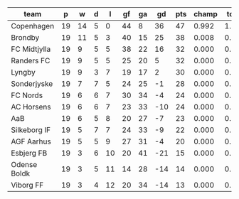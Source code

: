 |     team     | p  | w  | d | l  | gf | ga | gd  | pts | champ | top2  | top3  | top4  |  5-7  | bot4  | bot3  | bot2  |
|--------------|----|----|---|----|----|----|-----|-----|-------|-------|-------|-------|-------|-------|-------|-------|
| Copenhagen   | 19 | 14 | 5 |  0 | 44 |  8 |  36 |  47 | 0.992 | 1.000 | 1.000 | 1.000 | 0.000 | 0.000 | 0.000 | 0.000|
| Brondby      | 19 | 11 | 5 |  3 | 40 | 15 |  25 |  38 | 0.008 | 0.839 | 0.968 | 0.994 | 0.006 | 0.000 | 0.000 | 0.000|
| FC Midtjylla | 19 |  9 | 5 |  5 | 38 | 22 |  16 |  32 | 0.000 | 0.116 | 0.596 | 0.832 | 0.166 | 0.000 | 0.000 | 0.000|
| Randers FC   | 19 |  9 | 5 |  5 | 25 | 20 |   5 |  32 | 0.000 | 0.028 | 0.274 | 0.636 | 0.355 | 0.000 | 0.000 | 0.000|
| Lyngby       | 19 |  9 | 3 |  7 | 19 | 17 |   2 |  30 | 0.000 | 0.014 | 0.118 | 0.347 | 0.613 | 0.001 | 0.000 | 0.000|
| Sonderjyske  | 19 |  7 | 7 |  5 | 24 | 25 |  -1 |  28 | 0.000 | 0.004 | 0.042 | 0.161 | 0.706 | 0.005 | 0.000 | 0.000|
| FC Nords     | 19 |  6 | 6 |  7 | 30 | 34 |  -4 |  24 | 0.000 | 0.000 | 0.001 | 0.011 | 0.315 | 0.106 | 0.017 | 0.002|
| AC Horsens   | 19 |  6 | 6 |  7 | 23 | 33 | -10 |  24 | 0.000 | 0.000 | 0.001 | 0.009 | 0.337 | 0.111 | 0.024 | 0.004|
| AaB          | 19 |  6 | 5 |  8 | 20 | 27 |  -7 |  23 | 0.000 | 0.000 | 0.001 | 0.007 | 0.267 | 0.164 | 0.034 | 0.005|
| Silkeborg IF | 19 |  5 | 7 |  7 | 24 | 33 |  -9 |  22 | 0.000 | 0.000 | 0.000 | 0.003 | 0.151 | 0.298 | 0.069 | 0.013|
| AGF Aarhus   | 19 |  5 | 5 |  9 | 27 | 31 |  -4 |  20 | 0.000 | 0.000 | 0.000 | 0.001 | 0.082 | 0.407 | 0.130 | 0.032|
| Esbjerg FB   | 19 |  3 | 6 | 10 | 20 | 41 | -21 |  15 | 0.000 | 0.000 | 0.000 | 0.000 | 0.000 | 0.983 | 0.932 | 0.673|
| Odense Boldk | 19 |  3 | 5 | 11 | 14 | 28 | -14 |  14 | 0.000 | 0.000 | 0.000 | 0.000 | 0.002 | 0.954 | 0.879 | 0.603|
| Viborg FF    | 19 |  3 | 4 | 12 | 20 | 34 | -14 |  13 | 0.000 | 0.000 | 0.000 | 0.000 | 0.001 | 0.972 | 0.915 | 0.668|
